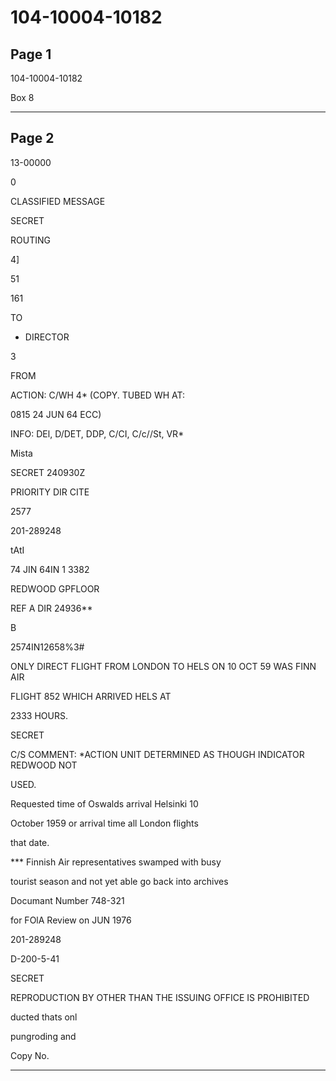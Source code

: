 # 104-10004-10182

## Page 1

104-10004-10182

Box 8

---

## Page 2

13-00000

0

CLASSIFIED MESSAGE

SECRET

ROUTING

4]

51

161

TO

* DIRECTOR

3

FROM

ACTION: C/WH 4* (COPY. TUBED WH AT:

0815 24 JUN 64 ECC)

INFO: DEl, D/DET, DDP, C/CI, C/c//St, VR*

Mista

SECRET 240930Z

PRIORITY DIR CITE

2577

201-289248

tAtI

74 JIN 64IN 1 3382

REDWOOD GPFLOOR

REF A DIR 24936**

B

2574IN12658%3#

ONLY DIRECT FLIGHT FROM LONDON TO HELS ON 10 OCT 59 WAS FINN AIR

FLIGHT 852 WHICH ARRIVED HELS AT

2333 HOURS.

SECRET

C/S COMMENT: *ACTION UNIT DETERMINED AS THOUGH INDICATOR REDWOOD NOT

USED.

Requested time of Oswalds arrival Helsinki 10

October 1959 or arrival time all London flights

that date.

*** Finnish Air representatives swamped with busy

tourist season and not yet able go back into archives

Documant Number 748-321

for FOlA Review on JUN 1976

201-289248

D-200-5-41

SECRET

REPRODUCTION BY OTHER THAN THE ISSUING OFFICE IS PROHIBITED

ducted thats onl

pungroding and

Copy No.

---

